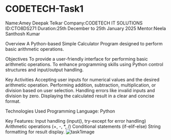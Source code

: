 # CODETECH-Task1

Name:Amey Deepak Telkar
Company:CODETECH IT SOLUTIONS
ID:CTO8DS271
Duration:25th December to 25th January 2025
Mentor:Neela Santhosh Kumar

Overview
A Python-based Simple Calculator Program designed to perform basic arithmetic operations.

Objectives
To provide a user-friendly interface for performing basic arithmetic operations.
To enhance programming skills using Python control structures and input/output handling.

Key Activities
Accepting user inputs for numerical values and the desired arithmetic operation.
Performing addition, subtraction, multiplication, or division based on user selection.
Handling errors like invalid inputs and division by zero.
Displaying the calculated result in a clear and concise format.

Technologies Used
Programming Language: Python

Key Features:
Input handling (input(), try-except for error handling)
Arithmetic operations (+, -, *, /)
Conditional statements (if-elif-else)
String formatting for result display.
![task1image](https://github.com/user-attachments/assets/2bb140b4-1974-4220-894b-d0a98f70cf5b)
